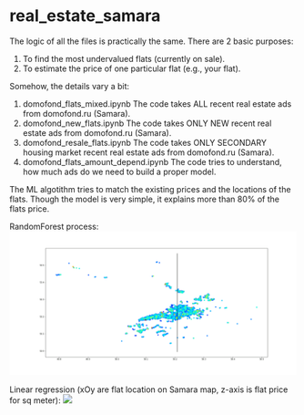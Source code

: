 # real_estate_samara

The logic of all the files is practically the same. There are 2 basic purposes:

1. To find the most undervalued flats (currently on sale).
2. To estimate the price of one particular flat (e.g., your flat).

Somehow, the details vary a bit:
1. domofond_flats_mixed.ipynb
The code takes ALL recent real estate ads from domofond.ru (Samara).
2. domofond_new_flats.ipynb
The code takes ONLY NEW recent real estate ads from domofond.ru (Samara).
3. domofond_resale_flats.ipynb
The code takes ONLY SECONDARY housing market  recent real estate ads from domofond.ru (Samara).
4. domofond_flats_amount_depend.ipynb
The code tries to understand, how much ads do we need to build a proper model.

The ML algotithm tries to match the existing prices and the locations of the flats. Though the model is very simple, it explains more than 80% of the flats price.

RandomForest process:
![](rf_draw_1.gif) 

Linear regression (xOy are flat location on Samara map, z-axis is flat price for sq meter):
![](Linear_reg_anim.gif)
